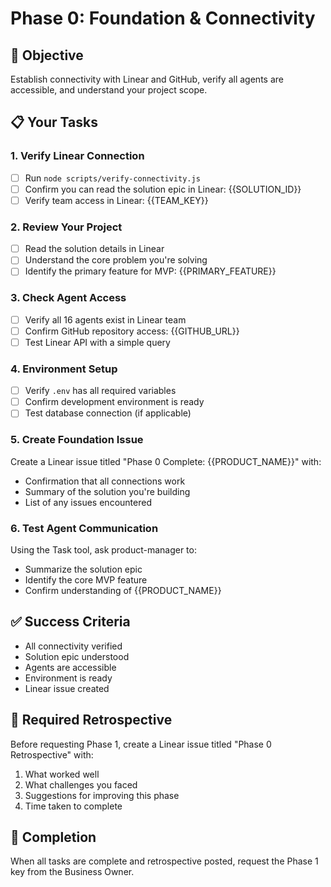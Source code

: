 # Phase 0: Foundation & Connectivity

## 🎯 Objective
Establish connectivity with Linear and GitHub, verify all agents are accessible, and understand your project scope.

## 📋 Your Tasks

### 1. Verify Linear Connection
- [ ] Run `node scripts/verify-connectivity.js`
- [ ] Confirm you can read the solution epic in Linear: {{SOLUTION_ID}}
- [ ] Verify team access in Linear: {{TEAM_KEY}}

### 2. Review Your Project
- [ ] Read the solution details in Linear
- [ ] Understand the core problem you're solving
- [ ] Identify the primary feature for MVP: {{PRIMARY_FEATURE}}

### 3. Check Agent Access
- [ ] Verify all 16 agents exist in Linear team
- [ ] Confirm GitHub repository access: {{GITHUB_URL}}
- [ ] Test Linear API with a simple query

### 4. Environment Setup
- [ ] Verify `.env` has all required variables
- [ ] Confirm development environment is ready
- [ ] Test database connection (if applicable)

### 5. Create Foundation Issue
Create a Linear issue titled "Phase 0 Complete: {{PRODUCT_NAME}}" with:
- Confirmation that all connections work
- Summary of the solution you're building
- List of any issues encountered

### 6. Test Agent Communication
Using the Task tool, ask product-manager to:
- Summarize the solution epic
- Identify the core MVP feature
- Confirm understanding of {{PRODUCT_NAME}}

## ✅ Success Criteria
- All connectivity verified
- Solution epic understood
- Agents are accessible
- Environment is ready
- Linear issue created

## 📝 Required Retrospective
Before requesting Phase 1, create a Linear issue titled "Phase 0 Retrospective" with:
1. What worked well
2. What challenges you faced
3. Suggestions for improving this phase
4. Time taken to complete

## 🔐 Completion
When all tasks are complete and retrospective posted, request the Phase 1 key from the Business Owner.